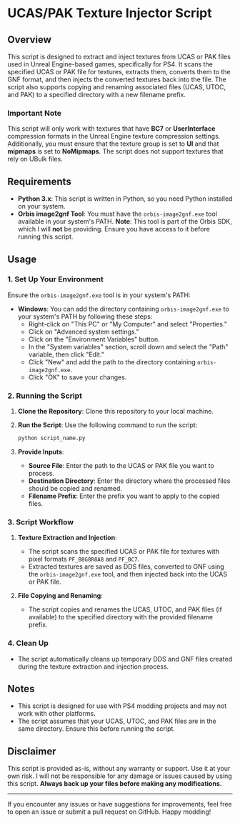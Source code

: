 # UCAS/PAK Texture Injector Script

## Overview

This script is designed to extract and inject textures from UCAS or PAK files used in Unreal Engine-based games, specifically for PS4. It scans the specified UCAS or PAK file for textures, extracts them, converts them to the GNF format, and then injects the converted textures back into the file. The script also supports copying and renaming associated files (UCAS, UTOC, and PAK) to a specified directory with a new filename prefix.

### Important Note

This script will only work with textures that have **BC7** or **UserInterface** compression formats in the Unreal Engine texture compression settings. Additionally, you must ensure that the texture group is set to **UI** and that **mipmaps** is set to **NoMipmaps**. The script does not support textures that rely on UBulk files.

## Requirements

- **Python 3.x**: This script is written in Python, so you need Python installed on your system.
- **Orbis image2gnf Tool**: You must have the `orbis-image2gnf.exe` tool available in your system's PATH. **Note**: This tool is part of the Orbis SDK, which I will **not** be providing. Ensure you have access to it before running this script.

## Usage

### 1. Set Up Your Environment

Ensure the `orbis-image2gnf.exe` tool is in your system's PATH:

- **Windows**: You can add the directory containing `orbis-image2gnf.exe` to your system's PATH by following these steps:
  - Right-click on "This PC" or "My Computer" and select "Properties."
  - Click on "Advanced system settings."
  - Click on the "Environment Variables" button.
  - In the "System variables" section, scroll down and select the "Path" variable, then click "Edit."
  - Click "New" and add the path to the directory containing `orbis-image2gnf.exe`.
  - Click "OK" to save your changes.

### 2. Running the Script

1. **Clone the Repository**: Clone this repository to your local machine.

2. **Run the Script**: Use the following command to run the script:

    ```bash
    python script_name.py
    ```

3. **Provide Inputs**:
   - **Source File**: Enter the path to the UCAS or PAK file you want to process.
   - **Destination Directory**: Enter the directory where the processed files should be copied and renamed.
   - **Filename Prefix**: Enter the prefix you want to apply to the copied files.

### 3. Script Workflow

1. **Texture Extraction and Injection**:
   - The script scans the specified UCAS or PAK file for textures with pixel formats `PF_B8G8R8A8` and `PF_BC7`.
   - Extracted textures are saved as DDS files, converted to GNF using the `orbis-image2gnf.exe` tool, and then injected back into the UCAS or PAK file.

2. **File Copying and Renaming**:
   - The script copies and renames the UCAS, UTOC, and PAK files (if available) to the specified directory with the provided filename prefix.

### 4. Clean Up

- The script automatically cleans up temporary DDS and GNF files created during the texture extraction and injection process.

## Notes

- This script is designed for use with PS4 modding projects and may not work with other platforms.
- The script assumes that your UCAS, UTOC, and PAK files are in the same directory. Ensure this before running the script.

## Disclaimer

This script is provided as-is, without any warranty or support. Use it at your own risk. I will not be responsible for any damage or issues caused by using this script. **Always back up your files before making any modifications.**

---

If you encounter any issues or have suggestions for improvements, feel free to open an issue or submit a pull request on GitHub. Happy modding!
